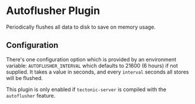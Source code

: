 # Autoflusher Plugin

Periodically flushes all data to disk to save on memory usage.

## Configuration

There's one configuration option which is provided by an environment variable: `AUTOFLUSHER_INTERVAL` which defaults to 21600 (6 hours) if not supplied.  It takes a value in seconds, and every `interval` seconds all stores will be flushed.

This plugin is only enabled if `tectonic-server` is compiled with the `autoflusher` feature.
